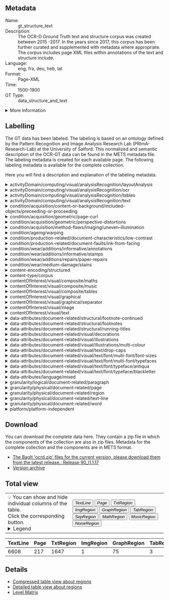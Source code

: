 <link rel="stylesheet" href="table_hide.css"/>
<div class="metadata">
   <h2>Metadata</h2>
   <dl class="grid">
      <dt>Name:</dt>
      <dd>gt_structure_text</dd>
      <dt>Description:</dt>
      <dd>The OCR-D Ground Truth text and structure corpus was created between 2015 -2017. In the years since 2017, this corpus has been further curated and supplemented with metadata where appropriate. The corpus includes page XML files within annotations of the text and structure include.</dd>
      <dt>Language:</dt>
      <dd>eng, fra, deu, heb, lat</dd>
      <dt>Format:</dt>
      <dd>Page-XML</dd>
      <dt>Time:</dt>
      <dd>1500-1900</dd>
      <dt>GT Type:</dt>
      <dd>data_structure_and_text</dd>
   </dl>
   <details>
      <summary>More Information</summary>
      <dl class="more-grid">
         <dt>Transcription Guidelines:</dt>
         <dd> OCR-D Ground Truth Guidelines https://ocr-d.de/en/gt-guidelines/trans/</dd>
         <dt>License:</dt>
         <dd>CC0 1.0</dd>
         <dt>Project:</dt>
         <dd>OCR-D</dd>
         <dt>Project-URL:</dt>
         <dd>https://ocr-d.de/</dd>
      </dl>
   </details>
</div>
<div class="metadata">
   <h2>Labelling</h2>
   <p>The GT data has been labeled. The labeling is 
               based on an ontology defined by the Pattern Recognition and Image Analysis Research Lab 
               (PRImA-Research-Lab) at the University of Salford. 
               This normalized and semantic description of the OCR-GT data can be found in the METS metadata file. 
               The labeling metadata is created for each available page. The following labeling metadata is available for the complete collection.</p>
   <p>Here you will find a description and explanation of the labeling metadata.</p>
   <details>
      <summary>activityDomain/computing/visual/analysisRecognition/layoutAnalysis</summary>
      <p>
         <strong>Description: </strong>In computer vision, document layout analysis is the process of identifying and categorizing the regions of interest in the scanned image of a text document. A reading system requires the segmentation of text zones from non-textual ones and the arrangement in their correct reading order.

Examples:
Page layout analysis (segmentation into regions, classification into text, graphic, table etc.)

Related:
"OCR": Often used as a synonym for layout analysis and text recognition, but strictly only the text recognition component.</p>
   </details>
   <details>
      <summary>activityDomain/computing/visual/analysisRecognition/ocr</summary>
      <p>
         <strong>Description: </strong>
      </p>
   </details>
   <details>
      <summary>activityDomain/computing/visual/analysisRecognition/tables</summary>
      <p>
         <strong>Description: </strong>The recognition of table/form structure and/or contents. 

Examples:
Stock exchange data in a newspaper,
Filled in questionaire form

Related:
OCR
Object / shape recognition (e.g. table separator detection)</p>
   </details>
   <details>
      <summary>activityDomain/computing/visual/analysisRecognition/text</summary>
      <p>
         <strong>Description: </strong>Translation of any kind of depicted symbols to machine readable format

Examples:
OCR
Mathematical equation recognition

Related:
Text processing (separate category)
Table recognition
Map reading</p>
   </details>
   <details>
      <summary>condition/acquisition/content-or-background/included-objects/preceeding-or-proceeding</summary>
      <p>
         <strong>Description: </strong>Part of preceeding or succeeding object included (e.g. other page)</p>
   </details>
   <details>
      <summary>condition/acquisition/geometric/page-curl</summary>
      <p>
         <strong>Description: </strong>Visible page curl (e.g. book scanning)</p>
   </details>
   <details>
      <summary>condition/acquisition/geometric/perspective-distortions</summary>
      <p>
         <strong>Description: </strong>Perspective distortions (e.g. due to camera-based acquisition)</p>
   </details>
   <details>
      <summary>condition/acquisition/method-flaws/imaging/uneven-illumination</summary>
      <p>
         <strong>Description: </strong>Uneven illumination leading to brightness or contrast variations</p>
   </details>
   <details>
      <summary>condition/ageing/warping</summary>
      <p>
         <strong>Description: </strong>Arbitrary warping (e.g. due to moisture)</p>
   </details>
   <details>
      <summary>condition/production-related/document-characteristics/low-contrast</summary>
      <p>
         <strong>Description: </strong>The contrast bwtween the paper and the page content is very low</p>
   </details>
   <details>
      <summary>condition/production-related/document-faults/ink-from-facing</summary>
      <p>
         <strong>Description: </strong>Ink from facing page was transferred to this page</p>
   </details>
   <details>
      <summary>condition/wear/additions/informative/annotations</summary>
      <p>
         <strong>Description: </strong>Annotations regarding the content</p>
   </details>
   <details>
      <summary>condition/wear/additions/informative/stamps</summary>
      <p>
         <strong>Description: </strong>The medium was stamped</p>
   </details>
   <details>
      <summary>condition/wear/additions/repairs/paper-repairs</summary>
      <p>
         <strong>Description: </strong>Paper was reapaired (e.g. with patches)</p>
   </details>
   <details>
      <summary>condition/wear/medium-damage/stains</summary>
      <p>
         <strong>Description: </strong>Noticeable stains on medium</p>
   </details>
   <details>
      <summary>content-encoding/structured</summary>
      <p>
         <strong>Description: </strong>E.g. XML</p>
   </details>
   <details>
      <summary>content-type/corpus</summary>
      <p>
         <strong>Description: </strong>
Corpus: a collection of written texts, especially the entire works of a particular author or a body of writing on a particular subject.

Examples:
A text corpus,
An image database</p>
   </details>
   <details>
      <summary>contentOfInterest/visual/composite/maths</summary>
      <p>
         <strong>Description: </strong>
                        Description coming soon.
                    </p>
   </details>
   <details>
      <summary>contentOfInterest/visual/composite/music</summary>
      <p>
         <strong>Description: </strong>
                        Description coming soon.
                    </p>
   </details>
   <details>
      <summary>contentOfInterest/visual/composite/tables</summary>
      <p>
         <strong>Description: </strong>
                        Description coming soon.
                    </p>
   </details>
   <details>
      <summary>contentOfInterest/visual/graphical</summary>
      <p>
         <strong>Description: </strong>
                        Description coming soon.
                    </p>
   </details>
   <details>
      <summary>contentOfInterest/visual/graphical/separator</summary>
      <p>
         <strong>Description: </strong>
                        Description coming soon.
                    </p>
   </details>
   <details>
      <summary>contentOfInterest/visual/image</summary>
      <p>
         <strong>Description: </strong>
                        Description coming soon.
                    </p>
   </details>
   <details>
      <summary>contentOfInterest/visual/text</summary>
      <p>
         <strong>Description: </strong>
                        Description coming soon.
                    </p>
   </details>
   <details>
      <summary>data-attributes/document-related/structural/footnote-continued</summary>
      <p>
         <strong>Description: </strong>
      </p>
   </details>
   <details>
      <summary>data-attributes/document-related/structural/footnotes</summary>
      <p>
         <strong>Description: </strong>Footnotes at bottom of page</p>
   </details>
   <details>
      <summary>data-attributes/document-related/structural/running-titles</summary>
      <p>
         <strong>Description: </strong>Titles repeated each page</p>
   </details>
   <details>
      <summary>data-attributes/document-related/visual/decorations</summary>
      <p>
         <strong>Description: </strong>Decorations of some kind</p>
   </details>
   <details>
      <summary>data-attributes/document-related/visual/illustrations</summary>
      <p>
         <strong>Description: </strong>Illustrations in content</p>
   </details>
   <details>
      <summary>data-attributes/document-related/visual/illustrations/multi-colour</summary>
      <p>
         <strong>Description: </strong>Multi-colour illustrations in content</p>
   </details>
   <details>
      <summary>data-attributes/document-related/visual/text/drop-caps</summary>
      <p>
         <strong>Description: </strong>Drap capitals (large capitals at beginning of paragraph)</p>
   </details>
   <details>
      <summary>data-attributes/document-related/visual/text/font/multi-font/font-sizes</summary>
      <p>
         <strong>Description: </strong>More than one font size used</p>
   </details>
   <details>
      <summary>data-attributes/document-related/visual/text/font/multi-font/typefaces</summary>
      <p>
         <strong>Description: </strong>More than one typeface used</p>
   </details>
   <details>
      <summary>data-attributes/document-related/visual/text/font/typeface/antiqua</summary>
      <p>
         <strong>Description: </strong>Antiqua font (more modern)</p>
   </details>
   <details>
      <summary>data-attributes/document-related/visual/text/font/typeface/blackletter</summary>
      <p>
         <strong>Description: </strong>Blackletter, gothic, Fraktur</p>
   </details>
   <details>
      <summary>data-attributes/language/mixed</summary>
      <p>
         <strong>Description: </strong>More than one language used</p>
   </details>
   <details>
      <summary>granularity/logical/document-related/paragraph</summary>
      <p>
         <strong>Description: </strong>
                        Description coming soon.
                    </p>
   </details>
   <details>
      <summary>granularity/physical/document-related/page</summary>
      <p>
         <strong>Description: </strong>
                        Description coming soon.
                    </p>
   </details>
   <details>
      <summary>granularity/physical/document-related/region</summary>
      <p>
         <strong>Description: </strong>Region, zone, block</p>
   </details>
   <details>
      <summary>granularity/physical/document-related/text-line</summary>
      <p>
         <strong>Description: </strong>
                        Description coming soon.
                    </p>
   </details>
   <details>
      <summary>granularity/physical/document-related/word</summary>
      <p>
         <strong>Description: </strong>Word or partial word, if separated by line break, for example</p>
   </details>
   <details>
      <summary>platform/platform-independent</summary>
      <p>
         <strong>Description: </strong>
                        Description coming soon.
                    </p>
   </details>
</div>
<div class="metadata">
   <h2>Download</h2>
   <p>You can download the complete data here. 
                        They contain a zip file in which the components of the collection are also in zip files.
                        Metadata for the complete collection and the components are in METS format.</p>
   <ul>
      <li>
         <a href="https://github.com/tboenig/gt_structure_text/releases/tag/l1.1.17">The BagIt 'ocrd.zip' files for the current version, please download them from the latest release.: Release 90_l1.1.17</a>
      </li>
      <li>
         <a href="https://github.com/tboenig/gt_structure_text/releases">Version archive</a>
      </li>
   </ul>
</div>
<div class="metadata">
   <h2>Total view</h2>
   <table class="noStyle">
      <tr>
         <td>💡 You can show and hide individual columns of the table.<br/>Click the corresponding button.
                                <details>
               <summary>Legend</summary>
               <dl class="grid">
                  <dt>TextLine</dt>
                  <dd>TextLine</dd>
                  <dt>Page</dt>
                  <dd>Page</dd>
                  <dt>TxtRegion</dt>
                  <dd>
                     <a href="https://ocr-d.de/de/gt-guidelines/trans/lytextregion.html"
                        target="_blank">TextRegion</a>
                  </dd>
                  <dt>ImgRegion</dt>
                  <dd>
                     <a href="https://ocr-d.de/de/gt-guidelines/trans/lyBildbereiche.html"
                        target="_blank">ImageRegion</a>
                  </dd>
                  <dt>GraphRegion</dt>
                  <dd>
                     <a href="https://ocr-d.de/de/gt-guidelines/trans/lyGraphik.html"
                        target="_blank">GraphicRegion</a>
                  </dd>
                  <dt>TabRegion</dt>
                  <dd>
                     <a href="https://ocr-d.de/de/gt-guidelines/trans/lyTabellen.html"
                        target="_blank">TableRegion</a>
                  </dd>
                  <dt>SepRegion</dt>
                  <dd>
                     <a href="https://ocr-d.de/de/gt-guidelines/trans/lySeparatoren.html"
                        target="_blank">SeperatorRegion</a>
                  </dd>
                  <dt>MathRegion</dt>
                  <dd>
                     <a href="https://ocr-d.de/de/gt-guidelines/trans/lyMathematische_Zeichen.html"
                        target="_blank">MathsRegion</a>
                  </dd>
                  <dt>MusicRegion</dt>
                  <dd>
                     <a href="https://ocr-d.de/de/gt-guidelines/trans/lyNotenzeichen.html"
                        target="_blank">MusicRegion</a>
                  </dd>
                  <dt>NoiseRegion</dt>
                  <dd>
                     <a href="https://ocr-d.de/de/gt-guidelines/trans/lyRauschen.html"
                        target="_blank">NoiseRegion</a>
                  </dd>
               </dl>
            </details>
         </td>
         <td>
            <div class="grid-container">
               <button onclick="document.getElementById('table_id').classList.toggle('hide1')">
                  <i>TextLine</i>
               </button>
               <button onclick="document.getElementById('table_id').classList.toggle('hide2')">
                  <i>Page</i>
               </button>
               <button onclick="document.getElementById('table_id').classList.toggle('hide3')">
                  <i>TxtRegion</i>
               </button>
               <button onclick="document.getElementById('table_id').classList.toggle('hide4')">
                  <i>ImgRegion</i>
               </button>
               <button onclick="document.getElementById('table_id').classList.toggle('hide6')">
                  <i>GraphRegion</i>
               </button>
               <button onclick="document.getElementById('table_id').classList.toggle('hide7')">
                  <i>TabRegion</i>
               </button>
               <button onclick="document.getElementById('table_id').classList.toggle('hide9')">
                  <i>SepRegion</i>
               </button>
               <button onclick="document.getElementById('table_id').classList.toggle('hide10')">
                  <i>MathRegion</i>
               </button>
               <button onclick="document.getElementById('table_id').classList.toggle('hide12')">
                  <i>MusicRegion</i>
               </button>
               <button onclick="document.getElementById('table_id').classList.toggle('hide14')">
                  <i>NoiseRegion</i>
               </button>
            </div>
         </td>
      </tr>
   </table>
   <table id="table_id">
      <thead>
         <tr>
            <th>TextLine</th>
            <th>Page</th>
            <th>TxtRegion</th>
            <th>ImgRegion</th>
            <th>GraphRegion</th>
            <th>TabRegion</th>
            <th>SepRegion</th>
            <th>MathRegion</th>
            <th>MusicRegion</th>
            <th>NoiseRegion</th>
         </tr>
      </thead>
      <tbody>
         <tr>
            <td>6608</td>
            <td>217</td>
            <td>1647</td>
            <td>1</td>
            <td>75</td>
            <td>3</td>
            <td>141</td>
            <td>1</td>
            <td>4</td>
            <td>17</td>
         </tr>
      </tbody>
   </table>
</div>
<div>
   <h2>Details</h2>
   <ul>
      <li>
         <a href="table">Compressed table view about regions</a>
      </li>
      <li>
         <a href="overview">Detailed table view about regions</a>
      </li>
      <li>
         <a href="overview-level">Level Matrix</a>
      </li>
   </ul>
</div>
